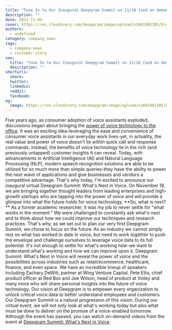 ```yaml
---
title: "Tune In to Our Inaugural Deepgram Summit on 11/18 [and on demand!]"
description: ""
date: 2021-11-09
cover: https://res.cloudinary.com/deepgram/image/upload/v1661981385/blog/tune-in-deepgram-summit-11-18-21/deepgram-summit-whats-next-blog-thumb-554x220%402x.png
authors:
  - undefined
category: company_news
tags:
  - company-news
  - customer-story
seo:
  title: "Tune In to Our Inaugural Deepgram Summit on 11/18 [and on demand!]"
  description: ""
shorturls:
  share: 
  twitter: 
  linkedin: 
  reddit: 
  facebook: 
og:
  image: https://res.cloudinary.com/deepgram/image/upload/v1661981385/blog/tune-in-deepgram-summit-11-18-21/deepgram-summit-whats-next-blog-thumb-554x220%402x.png
---
```


Five years ago, as consumer adoption of voice assistants exploded, discussions began about bringing the [power of voice technology to the office](https://venturebeat.com/2017/11/30/amazon-launches-alexa-for-business-platform-bringing-voice-services-to-the-office/). It was an exciting idea-leveraging the ease and convenience of consumer voice assistants in our everyday work lives-yet, in actuality, the real value and power of voice doesn't lie within quick call and response commands. Instead, the benefits of voice technology lie in the rich (and previously untapped) customer insights it can reveal.  Today, with advancements in Artificial Intelligence (AI) and Natural Language Processing (NLP), modern speech recognition solutions are able to be utilized for so much more than simple queries-they have the ability to power the next wave of applications and give businesses and vendors a competitive advantage. That's why today, I'm excited to announce our inaugural virtual Deepgram Summit: What's Next in Voice. On November 18, we are bringing together thought leaders from leading enterprises and high-growth startups who are tapping into the power of voice and will provide a glimpse into what the future holds for voice technology. **So, what is next? ** As a former academic researcher, it was my job to never settle for "what works in the moment." We were challenged to constantly ask what's next and to think about how we could improve our techniques and research practices. That's why, as we set out to plan our very first Deepgram Summit, we chose to focus on the future. As an industry we cannot simply rest on what has worked to date in voice, but need to work together to push the envelope and challenge ourselves to leverage voice data to its full potential. It's not enough to settle for what's working now-we want to understand what's working and how we can improve upon it. Deepgram Summit: What's Next in Voice will reveal the power of voice and the possibilities across industries such as retail/ecommerce, healthcare, finance, and even space. We have an incredible lineup of speakers including Zachary DeWitt, partner at Wing Venture Capital, Pete Ellis, chief product officer at Red Box and Joe Wilson, head of product at Volley and many more who will share personal insights into the future of voice technology. Our vision at Deepgram is to empower every organization to unlock critical voice data to better understand employees and customers. Our Deepgram Summit is a natural progression of this vision. During our virtual event, we will not only look at what's working today but also what must be done to deliver on the promise of a voice-enabled tomorrow. Although the event has passed, you can watch on-demand videos from the event at [Deepgram Summit: What's Next in Voice](https://deepgram.com/deepgram-summit-on-demand/).
